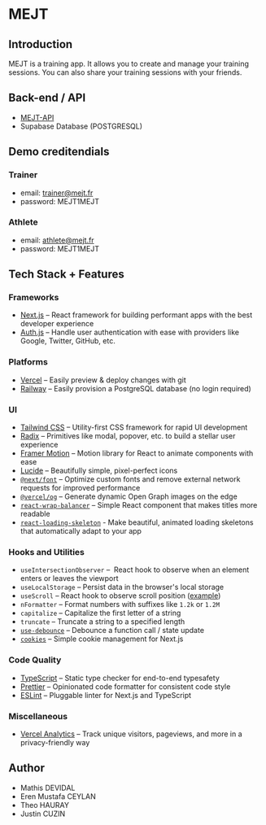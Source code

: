 # MEJT

## Introduction

MEJT is a training app. It allows you to create and manage your training sessions. You can also share your training sessions with your friends.

## Back-end / API

- [MEJT-API](https://github.com/ErenMustafaGit/MEJT-API)
- Supabase Database (POSTGRESQL)

## Demo creditendials

### Trainer

- email: trainer@mejt.fr
- password: MEJT1MEJT

### Athlete

- email: athlete@mejt.fr
- password: MEJT1MEJT

## Tech Stack + Features

### Frameworks

- [Next.js](https://nextjs.org/) – React framework for building performant apps with the best developer experience
- [Auth.js](https://authjs.dev/) – Handle user authentication with ease with providers like Google, Twitter, GitHub, etc.

### Platforms

- [Vercel](https://vercel.com/) – Easily preview & deploy changes with git
- [Railway](https://railway.app/) – Easily provision a PostgreSQL database (no login required)

### UI

- [Tailwind CSS](https://tailwindcss.com/) – Utility-first CSS framework for rapid UI development
- [Radix](https://www.radix-ui.com/) – Primitives like modal, popover, etc. to build a stellar user experience
- [Framer Motion](https://framer.com/motion) – Motion library for React to animate components with ease
- [Lucide](https://lucide.dev/) – Beautifully simple, pixel-perfect icons
- [`@next/font`](https://nextjs.org/docs/basic-features/font-optimization) – Optimize custom fonts and remove external network requests for improved performance
- [`@vercel/og`](https://vercel.com/docs/concepts/functions/edge-functions/og-image-generation) – Generate dynamic Open Graph images on the edge
- [`react-wrap-balancer`](https://github.com/shuding/react-wrap-balancer) – Simple React component that makes titles more readable
- [`react-loading-skeleton`](https://www.npmjs.com/package/react-loading-skeleton) - Make beautiful, animated loading skeletons that automatically adapt to your app

### Hooks and Utilities

- `useIntersectionObserver` –  React hook to observe when an element enters or leaves the viewport
- `useLocalStorage` – Persist data in the browser's local storage
- `useScroll` – React hook to observe scroll position ([example](https://github.com/steven-tey/precedent/blob/main/components/layout/index.tsx#L25))
- `nFormatter` – Format numbers with suffixes like `1.2k` or `1.2M`
- `capitalize` – Capitalize the first letter of a string
- `truncate` – Truncate a string to a specified length
- [`use-debounce`](https://www.npmjs.com/package/use-debounce) – Debounce a function call / state update
- [`cookies`](https://github.com/andreizanik/cookies-next) – Simple cookie management for Next.js

### Code Quality

- [TypeScript](https://www.typescriptlang.org/) – Static type checker for end-to-end typesafety
- [Prettier](https://prettier.io/) – Opinionated code formatter for consistent code style
- [ESLint](https://eslint.org/) – Pluggable linter for Next.js and TypeScript

### Miscellaneous

- [Vercel Analytics](https://vercel.com/analytics) – Track unique visitors, pageviews, and more in a privacy-friendly way

## Author

- Mathis DEVIDAL
- Eren Mustafa CEYLAN
- Theo HAURAY
- Justin CUZIN
